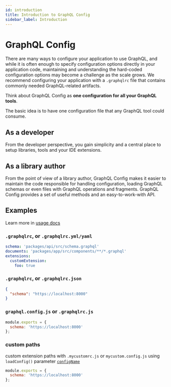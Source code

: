 ```yaml
---
id: introduction
title: Introduction to GraphQL Config
sidebar_label: Introduction
---
```


# GraphQL Config

There are many ways to configure your application to use GraphQL, and while it is often enough to specify configuration options directly in your application code, maintaining and understanding the hard-coded configuration options may become a challenge as the scale grows. We recommend configuring your application with a `.graphqlrc` file that contains commonly needed GraphQL-related artifacts.

Think about GraphQL Config as **one configuration for all your GraphQL tools**.

The basic idea is to have one configuration file that any GraphQL tool could consume. 

## As a developer

From the developer perspective, you gain simplicity and a central place to setup libraries, tools and your IDE extensions. 

## As a library author

From the point of view of a library author, GraphQL Config makes it easier to maintain the code responsible for handling configuration, loading GraphQL schemas or even files with GraphQL operations and fragments. GraphQL Config provides a set of useful methods and an easy-to-work-with API.

## Examples

Learn more in [usage docs](usage)

### `.graphqlrc`, or `.graphqlrc.yml/yaml`
```yaml
schema: 'packages/api/src/schema.graphql'
documents: 'packages/app/src/components/**/*.graphql'
extensions:
  customExtension:
    foo: true
```

### `.graphqlrc`, or `.graphqlrc.json`
```json
{
  "schema": "https://localhost:8000"
}
```

### `graphql.config.js` or `.graphqlrc.js`
```js
module.exports = {
  schema: 'https://localhost:8000'
};
```

### custom paths
custom extension paths with `.mycustomrc.js` or `mycustom.config.js` using `loadConfig()` parameter [`configName`](load-config#configname)
```js
module.exports = {
  schema: 'https://localhost:8000'
};
```
